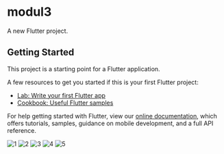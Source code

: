 # modul3

A new Flutter project.

## Getting Started

This project is a starting point for a Flutter application.

A few resources to get you started if this is your first Flutter project:

- [Lab: Write your first Flutter app](https://flutter.dev/docs/get-started/codelab)
- [Cookbook: Useful Flutter samples](https://flutter.dev/docs/cookbook)

For help getting started with Flutter, view our
[online documentation](https://flutter.dev/docs), which offers tutorials,
samples, guidance on mobile development, and a full API reference.


![1](https://user-images.githubusercontent.com/67048687/160147968-c2a6792d-81da-46da-b4d2-23bb49788774.PNG)
![2](https://user-images.githubusercontent.com/67048687/160147978-db6246c2-ef76-4f11-8323-05c5b32de2d7.PNG)
![3](https://user-images.githubusercontent.com/67048687/160147989-3b8d0ed1-bfd1-4f7d-9895-6df7f855f290.PNG)
![4](https://user-images.githubusercontent.com/67048687/160148003-6ae50601-35d7-441b-b930-fc358c59a243.PNG)
![5](https://user-images.githubusercontent.com/67048687/160148019-1a6fbf30-21ae-4e6e-9af5-5cc78bab548d.PNG)
